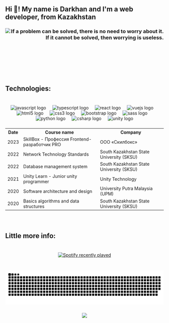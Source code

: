 <h2 align="left">Hi 👋! My name is Darkhan and I'm a  web developer, from Kazakhstan</h2>

###

<img align="left" height="150" src="https://c.tenor.com/_wTcqbAdzH0AAAAC/tenor.gif"  />

###

<h3 align="right">If a problem can be solved, there is no need to worry about it. If it cannot be solved, then worrying is useless.</h3>


###

<br clear="both">

<h2 align="left">Technologies:</h2>

###

<br clear="both">

<div align="center">
  <img src="https://cdn.jsdelivr.net/gh/devicons/devicon/icons/javascript/javascript-original.svg" height="50" alt="javascript logo"  />
  <img width="12" />
  <img src="https://cdn.jsdelivr.net/gh/devicons/devicon/icons/typescript/typescript-original.svg" height="50" alt="typescript logo"  />
  <img width="12" />
  <img src="https://cdn.jsdelivr.net/gh/devicons/devicon/icons/react/react-original.svg" height="50" alt="react logo"  />
  <img width="12" />
  <img src="https://cdn.jsdelivr.net/gh/devicons/devicon/icons/vuejs/vuejs-original.svg" height="50" alt="vuejs logo"  />
  <img width="12" />
  <img src="https://cdn.jsdelivr.net/gh/devicons/devicon/icons/html5/html5-original.svg" height="50" alt="html5 logo"  />
  <img width="12" />
  <img src="https://cdn.jsdelivr.net/gh/devicons/devicon/icons/css3/css3-original.svg" height="50" alt="css3 logo"  />
  <img width="12" />
  <img src="https://cdn.jsdelivr.net/gh/devicons/devicon/icons/bootstrap/bootstrap-original.svg" height="50" alt="bootstrap logo"  />
  <img width="12" />
  <img src="https://cdn.jsdelivr.net/gh/devicons/devicon/icons/sass/sass-original.svg" height="50" alt="sass logo"  />
  <img width="12" />
  <img src="https://cdn.jsdelivr.net/gh/devicons/devicon/icons/python/python-original.svg" height="50" alt="python logo"  />
  <img width="12" />
  <img src="https://cdn.jsdelivr.net/gh/devicons/devicon/icons/csharp/csharp-original.svg" height="50" alt="csharp logo"  />
  <img width="12" />
  <img src="https://cdn.jsdelivr.net/gh/devicons/devicon/icons/unity/unity-original.svg" height="50" alt="unity logo"  />
</div>

###

<table align="center">
  <tr>
    <th>Date</th>
    <th>Course name</th>
    <th>Company</th>
  </tr>
  <tr>
    <td>2023</td>
    <td>SkillBox - Профессия Frontend-разработчик PRO</td>
    <td>ООО «Скилбокс»</td>
  </tr>
  <tr>
    <td>2022</td>
    <td>Network Technology Standards</td>
    <td>South Kazakhstan State University (SKSU)</td>
  </tr>
  <tr>
    <td>2022</td>
    <td>Database management system</td>
    <td>South Kazakhstan State University (SKSU)</td>
  </tr>
  <tr>
    <td>2021</td>
    <td>Unity Learn - Junior unity programmer</td>
    <td>Unity Technology</td>
  </tr>
  <tr>
    <td>2020</td>
    <td>Software architecture and design</td>
    <td>University Putra Malaysia (UPM)</td>
  </tr>
  <tr>
    <td>2020</td>
    <td>Basics algorithms and data structures</td>
    <td>South Kazakhstan State University (SKSU)</td>
  </tr>
</table>

###

<br clear="both">

<h2 align="left">Little more info:</h2>

###

<br clear="both">

<div align="center">
  <a href="https://open.spotify.com/user/31rqsludivlgm6gfre63lojrbuzy">
    <img src="https://spotify-recently-played-readme.vercel.app/api?user=31rqsludivlgm6gfre63lojrbuzy&count=5&unique=false" alt="Spotify recently played"  />
  </a>
</div>

###

<br clear="both">

<img src="https://raw.githubusercontent.com/overworker13/overworker13/output/snake.svg" alt="Snake animation" />

###

<div align="center">
  <img src="https://profile-counter.glitch.me/overworker13/count.svg?"  />
</div>

###
